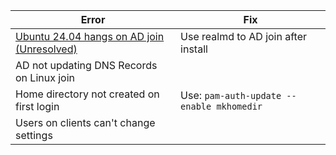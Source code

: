 |Error|Fix|
|---|---|
|[Ubuntu 24.04 hangs on AD join (Unresolved)](https://bugs.launchpad.net/subiquity/+bug/2069437)|Use realmd to AD join after install|
|AD not updating DNS Records on Linux join|
|Home directory not created on first login|Use: ```pam-auth-update --enable mkhomedir```|
|Users on clients can't change settings|
